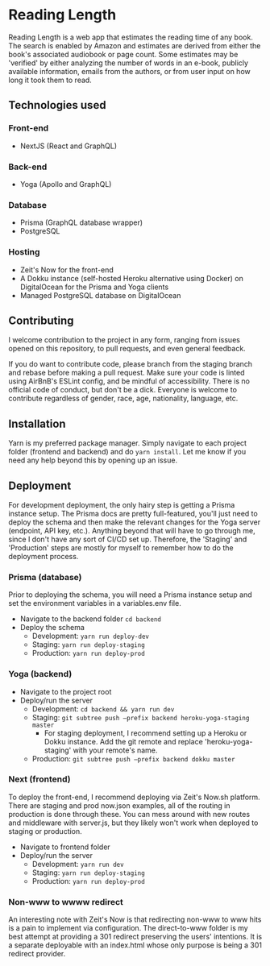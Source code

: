# Reading Length
Reading Length is a web app that estimates the reading time of any book. The search is enabled by Amazon and estimates are derived from either the book's associated audiobook or page count. Some estimates may be 'verified' by either analyzing the number of words in an e-book, publicly available information, emails from the authors, or from user input on how long it took them to read.

## Technologies used
### Front-end
* NextJS (React and GraphQL)
### Back-end
* Yoga (Apollo and GraphQL)
### Database
* Prisma (GraphQL database wrapper)
* PostgreSQL
### Hosting
* Zeit's Now for the front-end
* A Dokku instance (self-hosted Heroku alternative using Docker) on DigitalOcean for the Prisma and Yoga clients
* Managed PostgreSQL database on DigitalOcean

## Contributing
I welcome contribution to the project in any form, ranging from issues opened on this repository, to pull requests, and even general feedback.

If you do want to contribute code, please branch from the staging branch and rebase before making a pull request. Make sure your code is linted using AirBnB's ESLint config, and be mindful of accessibility. There is no official code of conduct, but don't be a dick. Everyone is welcome to contribute regardless of gender, race, age, nationality, language, etc.

## Installation
Yarn is my preferred package manager. Simply navigate to each project folder (frontend and backend) and do ```yarn install```. Let me know if you need any help beyond this by opening up an issue.

## Deployment
For development deployment, the only hairy step is getting a Prisma instance setup. The Prisma docs are pretty full-featured, you'll just need to deploy the schema and then make the relevant changes for the Yoga server (endpoint, API key, etc.). Anything beyond that will have to go through me, since I don't have any sort of CI/CD set up. Therefore, the 'Staging' and 'Production' steps are mostly for myself to remember how to do the deployment process.

### Prisma (database)
Prior to deploying the schema, you will need a Prisma instance setup and set the environment variables in a variables.env file.
- Navigate to the backend folder ```cd backend```
- Deploy the schema
    - Development: ```yarn run deploy-dev```
    - Staging: ```yarn run deploy-staging```
    - Production: ```yarn run deploy-prod```

### Yoga (backend)
- Navigate to the project root
- Deploy/run the server
    - Development: ```cd backend && yarn run dev```
    - Staging: ```git subtree push —prefix backend heroku-yoga-staging master```
        - For staging deployment, I recommend setting up a Heroku or Dokku instance. Add the git remote and replace 'heroku-yoga-staging' with your remote's name.
    - Production: ```git subtree push —prefix backend dokku master```

### Next (frontend)
To deploy the front-end, I recommend deploying via Zeit's Now.sh platform. There are staging and prod now.json examples, all of the routing in production is done through these. You can mess around with new routes and middleware with server.js, but they likely won't work when deployed to staging or production.
- Navigate to frontend folder
- Deploy/run the server
    - Development: ```yarn run dev```
    - Staging: ```yarn run deploy-staging```
    - Production: ```yarn run deploy-prod```

### Non-www to wwww redirect
An interesting note with Zeit's Now is that redirecting non-www to www hits is a pain to implement via configuration. The direct-to-www folder is my best attempt at providing a 301 redirect preserving the users' intentions. It is a separate deployable with an index.html whose only purpose is being a 301 redirect provider.
